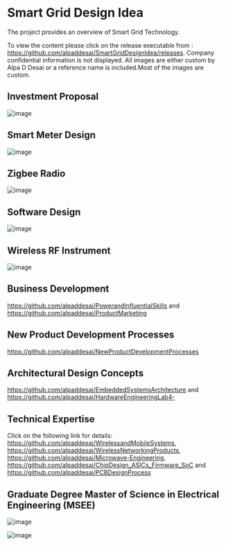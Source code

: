 # Smart Grid Design Idea

The project provides an overview of Smart Grid Technology. 

To view the content please click on the release executable from : https://github.com/alpaddesai/SmartGridDesignIdea/releases.
Company confidential information is not displayed. All images are either custom by Alpa D Desai or a reference name is included.Most of the images are custom.

## Investment Proposal
![image](InvestmentProposal.png)

## Smart Meter Design
![image](SmartMeterDesign.png)

## Zigbee Radio
![image](ZigBeeRadio.png)

## Software Design 
![image](SoftwareDesign.png)

## Wireless RF Instrument
![image](WirelessRFInstrument.png)

## Business Development 
https://github.com/alpaddesai/PowerandInfluentialSkills and https://github.com/alpaddesai/ProductMarketing

## New Product Development Processes
https://github.com/alpaddesai/NewProductDevelopmentProcesses 

## Architectural Design Concepts
https://github.com/alpaddesai/EmbeddedSystemsArchitecture and https://github.com/alpaddesai/HardwareEngineeringLab4-  

## Technical Expertise
Click on the following link for details: https://github.com/alpaddesai/WirelessandMobileSystems, https://github.com/alpaddesai/WirelessNetworkingProducts, https://github.com/alpaddesai/Microwave-Engineering, https://github.com/alpaddesai/ChipDesign_ASICs_Firmware_SoC  and https://github.com/alpaddesai/PCBDesignProcess


## Graduate Degree Master of Science in Electrical Engineering (MSEE)
![image](GraduateDegreeEE.png)


![image](USCopyrightCertificateofRegistration.png)
